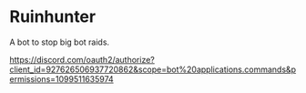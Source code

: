 # Ruinhunter

A bot to stop big bot raids.

https://discord.com/oauth2/authorize?client_id=927626506937720862&scope=bot%20applications.commands&permissions=1099511635974